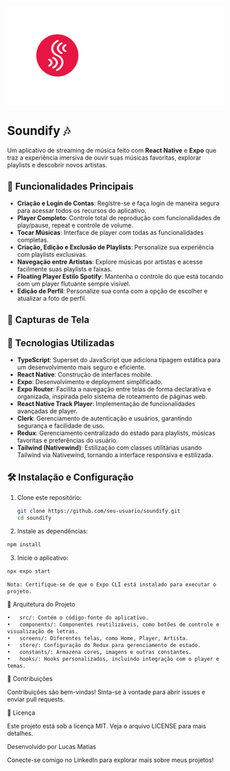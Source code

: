 ![Tela inicial do Soundify](./assets/gitimages/logo.png)

# Soundify 🎶
Um aplicativo de streaming de música feito com **React Native** e **Expo** que traz a experiência imersiva de ouvir suas músicas favoritas, explorar playlists e descobrir novos artistas.

## 🎯 Funcionalidades Principais

- **Criação e Login de Contas**: Registre-se e faça login de maneira segura para acessar todos os recursos do aplicativo.
- **Player Completo**: Controle total de reprodução com funcionalidades de play/pause, repeat e controle de volume.
- **Tocar Músicas**: Interface de player com todas as funcionalidades completas.
- **Criação, Edição e Exclusão de Playlists**: Personalize sua experiência com playlists exclusivas.
- **Navegação entre Artistas**: Explore músicas por artistas e acesse facilmente suas playlists e faixas.
- **Floating Player Estilo Spotify**: Mantenha o controle do que está tocando com um player flutuante sempre visível.
- **Edição de Perfil**: Personalize sua conta com a opção de escolher e atualizar a foto de perfil.
  
## 📸 Capturas de Tela


## 🚀 Tecnologias Utilizadas

- **TypeScript**: Superset do JavaScript que adiciona tipagem estática para um desenvolvimento mais seguro e eficiente.
- **React Native**: Construção de interfaces mobile.
- **Expo**: Desenvolvimento e deployment simplificado.
- **Expo Router**: Facilita a navegação entre telas de forma declarativa e organizada, inspirada pelo sistema de roteamento de páginas web.
- **React Native Track Player**: Implementação de funcionalidades avançadas de player.
- **Clerk**: Gerenciamento de autenticação e usuários, garantindo segurança e facilidade de uso.
- **Redux**: Gerenciamento centralizado do estado para playlists, músicas favoritas e preferências do usuário.
- **Tailwind (Nativewind)**: Estilização com classes utilitárias usando Tailwind via Nativewind, tornando a interface responsiva e estilizada.
  
## 🛠 Instalação e Configuração

1. Clone este repositório:
   ```bash
   git clone https://github.com/seu-usuario/soundify.git
   cd soundify
   ```
2.	Instale as dependências:
   ```bash
   npm install
   ```
3.	Inicie o aplicativo:
   ```bash
   npx expo start
   ```
	Nota: Certifique-se de que o Expo CLI está instalado para executar o projeto.

📄 Arquitetura do Projeto

	•	src/: Contém o código-fonte do aplicativo.
	•	components/: Componentes reutilizáveis, como botões de controle e visualização de letras.
	•	screens/: Diferentes telas, como Home, Player, Artista.
	•	store/: Configuração do Redux para gerenciamento de estado.
	•	constants/: Armazena cores, imagens e outras constantes.
	•	hooks/: Hooks personalizados, incluindo integração com o player e temas.

🤝 Contribuições

Contribuições são bem-vindas! Sinta-se à vontade para abrir issues e enviar pull requests.

📄 Licença

Este projeto está sob a licença MIT. Veja o arquivo LICENSE para mais detalhes.

Desenvolvido por Lucas Matias

Conecte-se comigo no LinkedIn para explorar mais sobre meus projetos!
